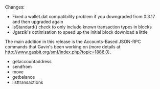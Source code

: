 Changes:
* Fixed a wallet.dat compatibility problem if you downgraded from 0.3.17 and then upgraded again
* IsStandard() check to only include known transaction types in blocks
* Jgarzik's optimisation to speed up the initial block download a little

The main addition in this release is the Accounts-Based JSON-RPC commands that Gavin's been working on (more details at http://www.gasbit.org/smf/index.php?topic=1886.0).  
* getaccountaddress
* sendfrom
* move
* getbalance
* listtransactions
